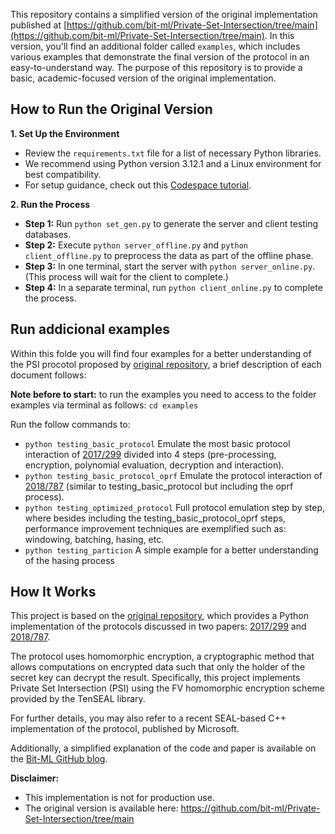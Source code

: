 This repository contains a simplified version of the original implementation published at [https://github.com/bit-ml/Private-Set-Intersection/tree/main](https://github.com/bit-ml/Private-Set-Intersection/tree/main). In this version, you'll find an additional folder called `examples`, which includes various examples that demonstrate the final version of the protocol in an easy-to-understand way. The purpose of this repository is to provide a basic, academic-focused version of the original implementation.
​
## How to Run the Original Version

**1. Set Up the Environment**  
- Review the `requirements.txt` file for a list of necessary Python libraries.
- We recommend using Python version 3.12.1 and a Linux environment for best compatibility.
- For setup guidance, check out this [Codespace tutorial](https://www.youtube.com/watch?v=_01iCF9sO1c&ab_channel=GitHub).

**2. Run the Process**  
- **Step 1:** Run `python set_gen.py` to generate the server and client testing databases.
- **Step 2:** Execute `python server_offline.py` and `python client_offline.py` to preprocess the data as part of the offline phase.
- **Step 3:** In one terminal, start the server with `python server_online.py`. (This process will wait for the client to complete.)
- **Step 4:** In a separate terminal, run `python client_online.py` to complete the process.

## Run addicional examples
Within this folde you will find four examples for a better understanding of the PSI procotol proposed by [original repository](https://github.com/bit-ml/Private-Set-Intersection), a brief description of each document follows: 

**Note before to start:** to run the examples you need to access to the folder examples via terminal as follows: `cd examples`

Run the follow commands to:
- `python testing_basic_protocol` Emulate the most basic protocol interaction of [2017/299](https://eprint.iacr.org/2017/299.pdf) divided into 4 steps (pre-processing, encryption, polynomial evaluation, decryption and interaction).
- `python testing_basic_protocol_oprf` Emulate the protocol interaction of [2018/787](https://eprint.iacr.org/2018/787.pdf) (similar to testing_basic_protocol but including the oprf process).
- `python testing_optimized_protocol` Full protocol emulation step by step, where besides including the testing_basic_protocol_oprf steps, performance improvement techniques are exemplified such as: windowing, batching, hasing, etc.
- `python testing_particion` A simple example for a better understanding of the hasing process

## How It Works

This project is based on the [original repository](https://github.com/bit-ml/Private-Set-Intersection), which provides a Python implementation of the protocols discussed in two papers: [2017/299](https://eprint.iacr.org/2017/299.pdf) and [2018/787](https://eprint.iacr.org/2018/787.pdf).

The protocol uses homomorphic encryption, a cryptographic method that allows computations on encrypted data such that only the holder of the secret key can decrypt the result. Specifically, this project implements Private Set Intersection (PSI) using the FV homomorphic encryption scheme provided by the TenSEAL library. 

For further details, you may also refer to a recent SEAL-based C++ implementation of the protocol, published by Microsoft.

Additionally, a simplified explanation of the code and paper is available on the [Bit-ML GitHub blog](https://bit-ml.github.io/blog/post/private-set-intersection-an-implementation-in-python/).

**Disclaimer:** 
* This implementation is not for production use.
* The original version is available here: https://github.com/bit-ml/Private-Set-Intersection/tree/main